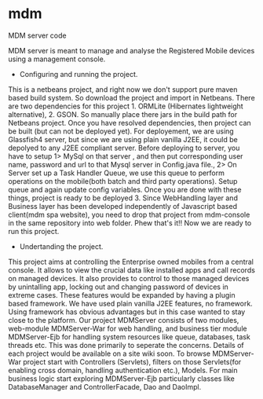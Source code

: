 mdm
===

MDM server code

MDM server is meant to manage and analyse the Registered Mobile devices using a management console.

* Configuring and running the project.

This is a netbeans project, and right now we don't support pure maven based build system. So download the project and import in Netbeans. There are two dependencies for this project 1. ORMLite (Hibernates lightweight alternative), 2. GSON. So manually place there jars in the build path for Netbeans project. Once you have resolved dependencies, then project can be built (but can not be deployed yet). For deployement, we are using Glassfish4 server, but since we are using plain vanilla J2EE, it could be depolyed to any J2EE compliant server. Before deploying to server, you have to setup 1> MySql on that server , and then put corresponding user name, password and url to that Mysql server in Config.java file., 2> On Server set up a Task Handler Queue, we use this queue to perform operations on the mobile(both batch and third party operations). Setup queue and again update config variables. Once you are done with these things, project is ready to be deployed 3. Since WebHandling layer and Business layer has been developed independently of Javascript based client(mdm spa website), you need to drop that project from mdm-console in the same repository into web folder. Phew that's it!! Now we are ready to run this project.

* Undertanding the project.

This project aims at controlling the Enterprise owned mobiles from a central console. It allows to view the crucial data like installed apps and call records on managed devices. It also provides to control to those managed devices by unintalling app, locking out and changing password of devices in extreme cases. These features would be expanded by having a plugin based framework. We have used plain vanilla J2EE features, no framework. Using framework has obvious advantages but in this case wanted to stay close to the platform. Our project MDMServer consists of two modules, web-module MDMServer-War for web handling, and business tier module MDMServer-Ejb for handling system resources like queue, databases, task threads etc. This was done primarily to seperate the concerns. Details of each project would be available on a site wiki soon. To browse MDMServer-War project start with Controllers (Servlets), filters on those Servlets(for enabling cross domain, handling authentication etc.), Models. For main business logic start exploring MDMServer-Ejb particularly classes like DatabaseManager and ControllerFacade, Dao and DaoImpl.
